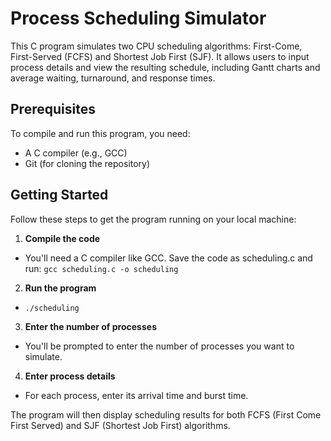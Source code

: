 # Process Scheduling Simulator

This C program simulates two CPU scheduling algorithms: First-Come, First-Served (FCFS) and Shortest Job First (SJF). It allows users to input process details and view the resulting schedule, including Gantt charts and average waiting, turnaround, and response times.

## Prerequisites

To compile and run this program, you need:

- A C compiler (e.g., GCC)
- Git (for cloning the repository)

## Getting Started

Follow these steps to get the program running on your local machine:

1. **Compile the code**
    
- You'll need a C compiler like GCC. Save the code as scheduling.c and run: `gcc scheduling.c -o scheduling`

2. **Run the program**
    
- `./scheduling`

3. **Enter the number of processes**
    
- You'll be prompted to enter the number of processes you want to simulate.

4. **Enter process details**
    
- For each process, enter its arrival time and burst time.

The program will then display scheduling results for both FCFS (First Come First Served) and SJF (Shortest Job First) algorithms.